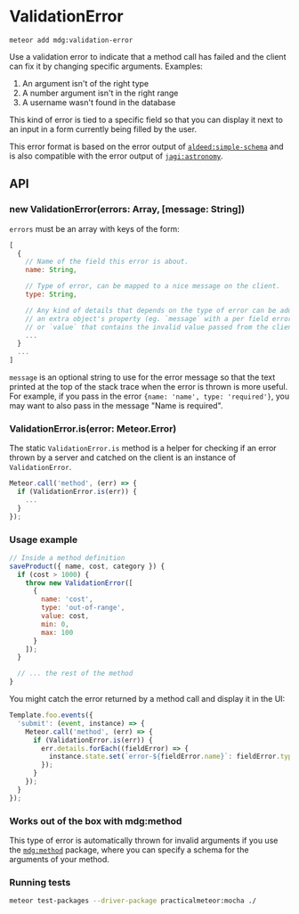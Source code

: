 # ValidationError

```
meteor add mdg:validation-error
```

Use a validation error to indicate that a method call has failed and the client can fix it by changing specific arguments. Examples:

1. An argument isn't of the right type
1. A number argument isn't in the right range
1. A username wasn't found in the database

This kind of error is tied to a specific field so that you can display it next to an input in a form currently being filled by the user.

This error format is based on the error output of [`aldeed:simple-schema`](https://github.com/aldeed/meteor-simple-schema) and is also compatible with the error output of [`jagi:astronomy`](https://github.com/jagi/meteor-astronomy).

## API

### new ValidationError(errors: Array, [message: String])

`errors` must be an array with keys of the form:

```js
[
  {
    // Name of the field this error is about.
    name: String,

    // Type of error, can be mapped to a nice message on the client.
    type: String,

    // Any kind of details that depends on the type of error can be added as
    // an extra object's property (eg. `message` with a per field error message
    // or `value` that contains the invalid value passed from the client).
    ...
  }
  ...
]
```

`message` is an optional string to use for the error message so that the text printed at the top of the stack trace when the error is thrown is more useful. For example, if you pass in the error `{name: 'name', type: 'required'}`, you may want to also pass in the message "Name is required".

### ValidationError.is(error: Meteor.Error)

The static `ValidationError.is` method is a helper for checking if an error thrown by a server and catched on the client is an instance of `ValidationError`.

```js
Meteor.call('method', (err) => {
  if (ValidationError.is(err)) {
    ...
  }
});
```

### Usage example

```js
// Inside a method definition
saveProduct({ name, cost, category }) {
  if (cost > 1000) {
    throw new ValidationError([
      {
        name: 'cost',
        type: 'out-of-range',
        value: cost,
        min: 0,
        max: 100
      }
    ]);
  }

  // ... the rest of the method
}
```

You might catch the error returned by a method call and display it in the UI:

```js
Template.foo.events({
  'submit': (event, instance) => {
    Meteor.call('method', (err) => {
      if (ValidationError.is(err)) {
        err.details.forEach((fieldError) => {
          instance.state.set(`error-${fieldError.name}`: fieldError.type);
        });
      }
    });
  }
});
```

### Works out of the box with mdg:method

This type of error is automatically thrown for invalid arguments if you use the [`mdg:method`](https://github.com/meteor/method) package, where you can specify a schema for the arguments of your method.

### Running tests

```bash
meteor test-packages --driver-package practicalmeteor:mocha ./
```
